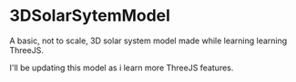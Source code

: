 # 3DSolarSytemModel

A basic, not to scale, 3D solar system model made while learning learning ThreeJS.

I'll be updating this model as i learn more ThreeJS features.
